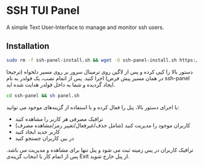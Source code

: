 # SSH TUI Panel
A simple Text User-Interface to manage and monitor ssh users.

## Installation
```bash
sudo rm -f ssh-panel-install.sh && wget -O ssh-panel-install.sh https://raw.githubusercontent.com/vfarid/ssh-panel/main/install.sh && sudo sh ssh-panel-install.sh && sudo rm -f ssh-panel-install.sh
```

دستور بالا را کپی کرده و پس از لاگین روی ترمینال سرور بر روی مسیر دلخواه (ترجیحا در همان مسیر پیش فرض) اجرا کنید.
پس از اتمام نصب، یک فولدر به نام ssh-panel ایجاد گردیده و شما به داخل فولدر هدایت شده اید.

```bash
cd ssh-panel && sh panel.sh
```

با اجرای دستور بالا، پنل را فعال کرده و با استفاده از گزینه‌های موجود می توانید:
 - ترافیک مصرفی هر کاربر را مشاهده کنید
 - کاربران موجود را مدیریت کنید (شامل حذف/غیرفعال/تغییر رمز/مشاهده مصرف)
 - کاربر جدید ایجاد کنید
 - در بین کاربران جستجو کنید

ترافیک کاربران در پس زمینه ثبت می شود و پنل تنها برای مشاهده و مدیریت می باشد. پس از اتمام کار با انتخاب گزینه‌ی Exit از پنل خارج شوید.
